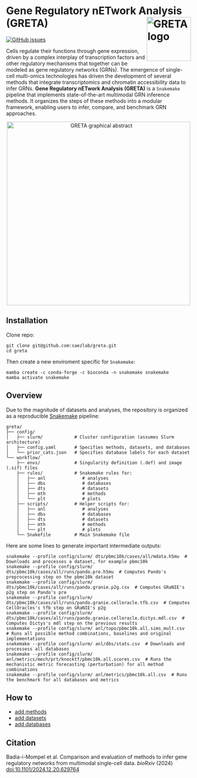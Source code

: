# Gene Regulatory nETwork Analysis (GRETA) <img src="https://drive.google.com/uc?id=1DFGeAuSp8w1kDlMaS4zyeXfepKVW14Ym" align="right" width="120" class="no-scaled-link" alt='GRETA logo' />

<!-- badges: start -->
[![GitHub issues](https://img.shields.io/github/issues/saezlab/greta.svg)](https://github.com/saezlab/greta/issues/)
<!-- badges: end -->

Cells regulate their functions through gene expression, driven by a complex interplay of transcription factors and other regulatory mechanisms that together can be modeled as gene regulatory networks (GRNs).
The emergence of single-cell multi-omics technologies has driven the development of several methods that integrate transcriptomics and chromatin accessibility data to infer GRNs.
**Gene Regulatory nETwork Analysis (GRETA)** is a `Snakemake` pipeline that implements state-of-the-art multimodal GRN inference methods. It organizes the steps of these methods into a modular framework, enabling users to infer, compare, and benchmark GRN approaches.

<div align="center">
   <img src="https://drive.google.com/uc?id=1HpJx1deKivG2DRv3uXp_xLz90R0YfOwU" alt="GRETA graphical abstract" width="500" style="pointer-events: none;" />
</div>

## Installation
Clone repo:
```
git clone git@github.com:saezlab/greta.git
cd greta
```

Then create a new enviroment specific for `Snakemake`:
```
mamba create -c conda-forge -c bioconda -n snakemake snakemake
mamba activate snakemake
```

## Overview
Due to the magnitude of datasets and analyses, the repository is organized as a reproducible [Snakemake](https://snakemake.readthedocs.io/en/stable/) pipeline:
```
greta/
├── config/
│   ├── slurm/            # Cluster configuration (assumes Slurm architecture)
│   ├── config.yaml       # Specifies methods, datasets, and databases
│   └── prior_cats.json   # Specifies database labels for each dataset
└── workflow/
    ├── envs/             # Singularity definition (.def) and image (.sif) files
    ├── rules/            # Snakemake rules for:
    │   ├── anl              # analyses
    │   ├── dbs              # databases
    │   ├── dts              # datasets
    │   ├── mth              # methods
    │   └── plt              # plots
    ├── scripts/          # Helper scripts for:
    │   ├── anl              # analyses
    │   ├── dbs              # databases
    │   ├── dts              # datasets
    │   ├── mth              # methods
    │   └── plt              # plots
    └── Snakefile         # Main Snakemake file
```

Here are some lines to generate important intermediate outputs:
```
snakemake --profile config/slurm/ dts/pbmc10k/cases/all/mdata.h5mu  # Downloads and processes a dataset, for example pbmc10k
snakemake --profile config/slurm/ dts/pbmc10k/cases/all/runs/pando.pre.h5mu  # Computes Pando's preprocessing step on the pbmc10k dataset
snakemake --profile config/slurm/ dts/pbmc10k/cases/all/runs/pando.granie.p2g.csv  # Computes GRaNIE's p2g step on Pando's pre
snakemake --profile config/slurm/ dts/pbmc10k/cases/all/runs/pando.granie.celloracle.tfb.csv  # Computes CellOracles's tfb step on GRaNIE's p2g
snakemake --profile config/slurm/ dts/pbmc10k/cases/all/runs/pando.granie.celloracle.dictys.mdl.csv  # Computes Dictys's mdl step on the previous results
snakemake --profile config/slurm/ anl/topo/pbmc10k.all.sims_mult.csv  # Runs all possible method combinations, baselines and original implementations
snakemake --profile config/slurm/ anl/dbs/stats.csv  # Downloads and processess all databases
snakemake --profile config/slurm/ anl/metrics/mech/prt/knocktf/pbmc10k.all.scores.csv  # Runs the mechanistic metric forecasting (perturbation) for all method combinations
snakemake --profile config/slurm/ anl/metrics/pbmc10k.all.csv  # Runs the benchmark for all databases and metrics
```

## How to
- [add methods](docs/mth.md)
- [add datasets]()
- [add databases]()

## Citation
Badia-i-Mompel et al. Comparison and evaluation of methods to infer gene regulatory networks from multimodal single-cell data. *bioRxiv* (2024) [doi:10.1101/2024.12.20.629764](https://doi.org/10.1101/2024.12.20.629764)
